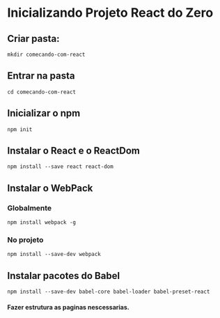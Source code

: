 # Inicializando Projeto React do Zero

## Criar pasta:

`mkdir comecando-com-react`

## Entrar na pasta

`cd comecando-com-react`

## Inicializar o npm

`npm init`

## Instalar o React e o ReactDom

`npm install --save react react-dom`

## Instalar o WebPack

### Globalmente

`npm install webpack -g`

### No projeto

`npm install --save-dev webpack`

## Instalar pacotes do Babel

`npm install --save-dev babel-core babel-loader babel-preset-react` 

#### Fazer estrutura as paginas nescessarias.

